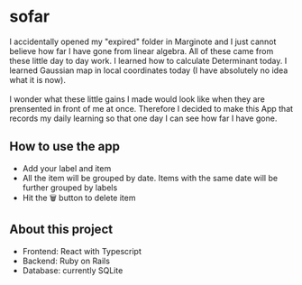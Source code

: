 # sofar
I accidentally opened my "expired" folder in Marginote and I just cannot believe how far I have gone from linear algebra. All of these came from these little day to day work. I learned how to calculate Determinant  today. I learned Gaussian map in local coordinates today (I have absolutely no idea what it is now).
<br><br>
I wonder what these little gains I made would look like when they are prensented in front of me at once. Therefore I decided to make this App that records my daily learning so that one day I can see how far I have gone.
<br>
## How to use the app
- Add your label and item
- All the item will be grouped by date. Items with the same date will be further grouped by labels
- Hit the 🗑️ button to delete item

## About this project
- Frontend: React with Typescript
- Backend: Ruby on Rails 
- Database: currently SQLite
